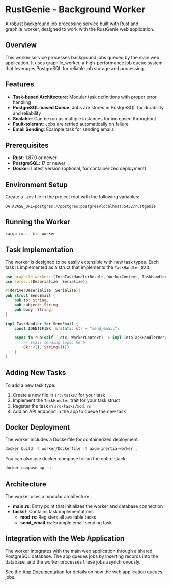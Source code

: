 # RustGenie - Background Worker

A robust background job processing service built with Rust and graphile_worker, designed to work with the RustGenie web application.

## Overview

This worker service processes background jobs queued by the main web application. It uses graphile_worker, a high-performance job queue system that leverages PostgreSQL for reliable job storage and processing.

## Features

- **Task-based Architecture**: Modular task definitions with proper error handling
- **PostgreSQL-based Queue**: Jobs are stored in PostgreSQL for durability and reliability
- **Scalable**: Can be run as multiple instances for increased throughput
- **Fault-tolerant**: Jobs are retried automatically on failure
- **Email Sending**: Example task for sending emails

## Prerequisites

- **Rust**: 1.87.0 or newer
- **PostgreSQL**: 17 or newer
- **Docker**: Latest version (optional, for containerized deployment)

## Environment Setup

Create a `.env` file in the project root with the following variables:

```
DATABASE_URL=postgres://postgres:postgres@localhost:5432/rustgenie
```

## Running the Worker

```bash
cargo run --bin worker
```

## Task Implementation

The worker is designed to be easily extensible with new task types. Each task is implemented as a struct that implements the `TaskHandler` trait:

```rust
use graphile_worker::{IntoTaskHandlerResult, WorkerContext, TaskHandler};
use serde::{Deserialize, Serialize};

#[derive(Deserialize, Serialize)]
pub struct SendEmail {
    pub to: String,
    pub subject: String,
    pub body: String,
}

impl TaskHandler for SendEmail {
    const IDENTIFIER: &'static str = "send_email";

    async fn run(self, _ctx: WorkerContext) -> impl IntoTaskHandlerResult {
        // Email sending logic here
        Ok::<(), String>(())
    }
}
```

## Adding New Tasks

To add a new task type:

1. Create a new file in `src/tasks/` for your task
2. Implement the `TaskHandler` trait for your task struct
3. Register the task in `src/tasks/mod.rs`
4. Add an API endpoint in the app to queue the new task

## Docker Deployment

The worker includes a Dockerfile for containerized deployment:

```bash
docker build -f worker/Dockerfile -t axum-inertia-worker .
```

You can also use docker-compose to run the entire stack:

```bash
docker-compose up -d
```

## Architecture

The worker uses a modular architecture:

- **main.rs**: Entry point that initializes the worker and database connection
- **tasks/**: Contains task implementations
  - **mod.rs**: Registers all available tasks
  - **send_email.rs**: Example email sending task

## Integration with the Web Application

The worker integrates with the main web application through a shared PostgreSQL database. The app queues jobs by inserting records into the database, and the worker processes these jobs asynchronously.

See the [App Documentation](../app/README.md) for details on how the web application queues jobs.
